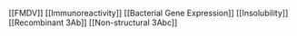 [[FMDV]]
[[Immunoreactivity]]
[[Bacterial Gene Expression]]
[[Insolubility]]
[[Recombinant 3Ab]]
[[Non-structural 3Abc]]

